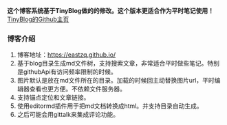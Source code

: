 **这个博客系统基于TinyBlog做的的修改。这个版本更适合作为平时笔记使用！** [TinyBlog的Github主页](https://github.com/YangHanqing/tinyblog)

### 博客介绍
1. 博客地址：https://eastzq.github.io/
2. 基于blog目录生成md文件树，支持搜索文章，非常适合平时做些笔记。特别是githubApi有访问频率限制的时候。
3. 图片默认是放在md文件所在的目录。加载的时候回主动替换图片url，平时编辑器查看也更方便。不依赖文件服务器。
4. 支持锚点定位和文章链接。
5. 使用editormd插件用于把md文档转换成html。并支持目录自动生成。
6. 之后可能会用gittalk来集成评论功能。
